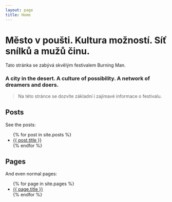 ```yaml
---
layout: page
title: Home
---
```


# Město v poušti. Kultura možností. Síť snílků a mužů činu.

Tato stránka se zabývá skvělým festivalem Burning Man.

### A city in the desert. A culture of possibility. A network of dreamers and doers.
>Na této stránce se dozvíte základní i zajímavé informace o festivalu.

## Posts

See the posts:

<ul>
  {% for post in site.posts %}
    <li>
      <a href="{{ site.baseurl }}{{ post.url }}">{{ post.title }}</a>
    </li>
  {% endfor %}
</ul>

## Pages

And even normal pages:

<ul>
  {% for page in site.pages %}
    <li>
      <a href="{{ site.baseurl }}{{ page.url }}">{{ page.title }}</a>
    </li>
  {% endfor %}
</ul>
